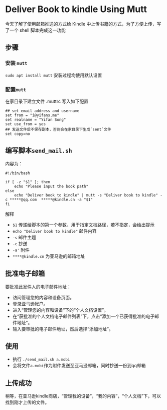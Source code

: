 # Deliver Book to kindle Using Mutt

今天了解了使用邮箱推送的方式给 Kindle 中上传书籍的方式，为了方便上传，写了一个 shell 脚本完成这一功能

## 步骤
### 安装 `mutt`

`sudo apt install mutt`
安装过程均使用默认设置

### 配置`mutt`
在家目录下建立文件 .muttrc
写入如下配置
```
## set email address and username
set from = "i@yifans.me"
set realname = "Yifan Song"
set use_from = yes
## 发送文件后不保存副本，否则会在家目录下生成`sent`文件
set copy=no
```

## 编写脚本`send_mail.sh`
内容为：
```
#!/bin/bash

if [ -z "$1" ]; then
    echo "Please input the book path"
else
    echo "Deliver book to kindle" | mutt -s "Deliver book to kindle" -c *****@qq.com  *****@kindle.cn -a "$1"
fi
```

解释
- `$1` 传递给脚本的第一个参数，用于指定文档路径，若不指定，会给出提示
- `echo "Deliver book to kindle"` 邮件内容
- `-s` 邮件主题
- `-c` 抄送
- `-a'` 附件
- `****@kindle.cn` 为亚马逊的邮箱地址

## 批准电子邮箱

要批准此发件人的电子邮件地址：

- 访问管理您的内容和设备页面。
- 登录亚马逊帐户。
- 进入“管理您的内容和设备”下的“个人文档设置”。
- 在“获批准的个人文档电子邮件列表”下，点击“添加一个已获得批准的电子邮件地址”。
- 输入要审批的电子邮件地址，然后选择“添加地址”。

## 使用
- 执行
`./send_mail.sh a.mobi`
- 会将文件`a.mobi`作为附件发送至亚马逊邮箱，同时抄送一份到qq邮箱

## 上传成功
稍等，在亚马逊kindle商店，“管理我的设备”，“我的内容”，“个人文档”下，可以找到刚才上传的文件。


